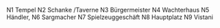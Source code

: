 N1 Tempel
N2 Schanke /Taverne
N3 Bürgermeister
N4 Wachterhaus
N5 Händler, 
N6 Sargmacher
N7 Spielzeuggeschäft
N8 Hauptplatz
N9 Vistani
